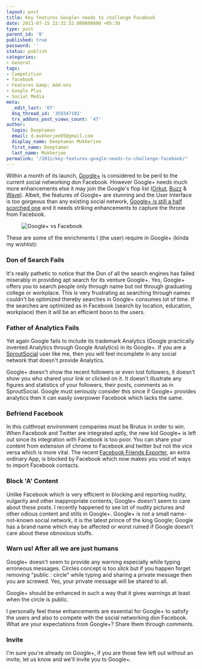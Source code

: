 ```yaml
---
layout: post
title: Key features Google+ needs to challenge Facebook
date: 2011-07-15 22:32:52.000000000 +05:30
type: post
parent_id: '0'
published: true
password: ''
status: publish
categories:
- General
tags:
- Competition
- facebook
- Features &amp; Add-ons
- Google Plus
- Social Media
meta:
  _edit_last: '67'
  dsq_thread_id: '359347101'
  trx_addons_post_views_count: '47'
author:
  login: Deeptaman
  email: d.mukherjee05@gmail.com
  display_name: Deeptaman Mukherjee
  first_name: Deeptaman
  last_name: Mukherjee
permalink: "/2011/key-features-google-needs-to-challenge-facebook/"
---
```

<p>Within a month of its launch, <a href="https://plus.google.com/">Google+</a> is considered to be peril to the current social networking don Facebook. However Google+ needs much more enhancements else it may join the Google's flop list (<a href="www.orkut.com/">Orkut</a>, <a href="www.google.com/buzz">Buzz</a> &amp; <a href="http://wave.google.com/">Wave</a>). Albeit, the features of Google+ are stunning and the User Interface is too gorgeous than any existing social network, <a href="http://www.techbuzzonline.com/google-the-pros-and-the-cons/">Google+ is still a half scorched one</a> and it needs striking enhancements to capture the throne from Facebook.</p>

<figure><img src="/static/2011/07/google-plus-vs-facebook.jpg" alt="Google+ vs Facebook" /></figure>
<p>These are some of the enrichments I (the user) require in Google+ (kinda my wishlist):</p>
<h3>Don of Search Fails</h3>
<p>It's really pathetic to notice that the Don of all the search engines has failed miserably in providing apt search for its venture Google+. Yes, Google+ offers you to search people only through name but not through graduating college or workplace. This is very frustrating as searching through names couldn't be optimized thereby searches in Google+ consumes lot of time. If the searches are optimized as in Facebook (search by location, education, workplace) then it will be an efficient boon to the users.</p>
<h3>Father of Analytics Fails</h3>
<p>Yet again Google fails to include its trademark Analytics (Google practically invented Analytics through Google Analytics) in its Google+. If you are a <a href="http://sproutsocial.com/">SproutSocial</a> user like me, then you will feel incomplete in any social network that doesn't provide Analytics.</p>
<p>Google+ doesn't show the recent followers or even lost followers, it doesn't show you who shared your link or clicked on it. It doesn't illustrate any figures and statistics of your followers, their posts, comments as in SproutSocial. Google must seriously consider this since if Google+ provides analytics then it can easily overpower Facebook which lacks the same.</p>
<h3>Befriend Facebook</h3>
<p>In this cutthroat environment companies must be Brutus in order to win. When Facebook and Twitter are integrated aptly, the new kid Google+ is left out since its integration with Facebook is too poor. You can share your content from extension of chrome to Facebook and twitter but not the vice versa which is more vital. The recent <a href="http://www.Facebook.com/apps/application.php?id=32853197098">Facebook Friends Exporter</a>, an extra ordinary App, is blocked by Facebook which now makes you void of ways to import Facebook contacts.</p>
<h3>Block 'A' Content</h3>
<p>Unlike Facebook which is very efficient in blocking and reporting nudity, vulgarity and other inappropriate contents; Google+ doesn't seem to care about these posts. I recently happened to see lot of nudity pictures and other odious content and stills in Google+. Google+ is not a small name-not-known social network, it is the latest prince of the king Google; Google has a brand name which may be affected or worst ruined if Google doesn't care about these obnoxious stuffs.</p>
<h3>Warn us! After all we are just humans</h3>
<p>Google+ doesn't seem to provide any warning especially while typing erroneous messages. Circles concept is too slick but if you happen forget removing "public : circle" while typing and sharing a private message then you are screwed. Yes, your private message will be shared to all.</p>
<p>Google+ should be enhanced in such a way that it gives warnings at least when the circle is public.</p>
<p>I personally feel these enhancements are essential for Google+ to satisfy the users and also to compete with the social networking don Facebook. What are your expectations from Google+? Share them through comments.</p>
<h3>Invite</h3>
<p>I'm sure you're already on Google+, if you are those few left out without an invite, let us know and we'll invite you to Google+.</p>
